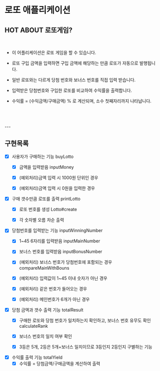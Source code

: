 # 로또 애플리케이션

## HOT ABOUT 로또게임?

<br>

- 이 어플리케이션은 로또 게임을 할 수 있습니다.


- 로또 구입 금액을 입력하면 구입 금액에 해당하는 만큼 로또가 자동으로 발행됩니다.


- 일반 로또와는 다르게 당첨 번호와 보너스 번호를 직접 입력 받습니다.


- 입력받은 당첨번호와 구입한 로또를 비교하여 수익률을 출력합니다.


- 수익률 = (수익금액/구매금액) % 로 계산되며, 소수 첫째자리까지 나타납니다.
<br>
<br>
<br>
---

## 구현목록

- [x] 사용자가 구매하는 기능 buyLotto
    - [x] 금액을 입력받음 inputMoney
    - [x] (예외처리)금액 입력 시 1000원 단위인 경우 
    - [x] (예외처리)금액 입력 시 0원을 입력한 경우


- [x] 구매 갯수만큼 로또를 출력 printLotto
    - [x] 로또 번호를 생성 Lotto#create
    - [x] 각 숫자별 오름 차순 출력 


- [X] 당첨번호를 입력받는 기능 inputWinningNumber
    - [x] 1~45 6자리를 입력받음 inputMainNumber
    - [X] 보너스 번호를 입력받음 inputBonusNumber
    - [X] (예외처리) 보너스 번호가 당첨번호에 포함되는 경우 compareMainWithBouns
    - [X] (예외처리) 입력값이 1~45 이내 숫자가 아닌 경우
    - [X] (예외처리) 같은 번호가 들어오는 경우
    - [X] (예외처리) 메인번호가 6개가 아닌 경우


- [X] 당첨 금액과 갯수 출력 기능 totalResult
    - [X] 구매한 로또와 당첨 번호가 일치하는지 확인하고, 보너스 번호 유무도 확인 calculateRank
    - [X] 보너스 번호의 일치 여부 확인 
    - [X] 3등은 5개, 2등은 5개+보너스 일치이므로 3등인지 2등인지 구별하는 기능 


- [X] 수익률 출력 기능 totalYield
    - [X] 수익률 = 당첨금액/구매금액을 계산하여 출력  
